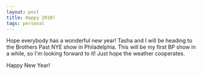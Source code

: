 ```yaml
---
layout: post
title: Happy 2010!
tags: personal
---
```


Hope everybody has a wonderful new year! Tasha and I will be heading to the Brothers Past NYE show in Philadelphia. This will be my first BP show in a while, so I'm looking forward to it! Just hope the weather cooperates.

Happy New Year!